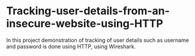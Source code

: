 # Tracking-user-details-from-an-insecure-website-using-HTTP
In this project demonstration of tracking of user details such as username and password is done using HTTP, using Wireshark.
